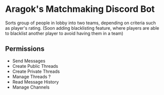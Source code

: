 # Aragok's Matchmaking Discord Bot

Sorts group of people in lobby into two teams, depending on criteria such as player's rating.
(Soon adding blacklisting feature, where players are able to blacklist another player to avoid having them in a team)


## Permissions
- Send Messages
- Create Public Threads
- Create Private Threads
- Manage Threads ?
- Read Message History
- Manage Channels